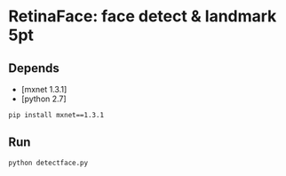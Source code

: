 # RetinaFace: face detect & landmark 5pt

## Depends

- [mxnet 1.3.1]
- [python 2.7]

```
pip install mxnet==1.3.1
```

## Run

```
python detectface.py
```
